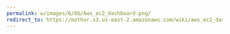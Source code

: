 ```yaml
---
permalink: w/images/6/6b/Aws_ec2_dashboard.png/
redirect_to: https://mothur.s3.us-east-2.amazonaws.com/wiki/aws_ec2_dashboard.png
---
```


